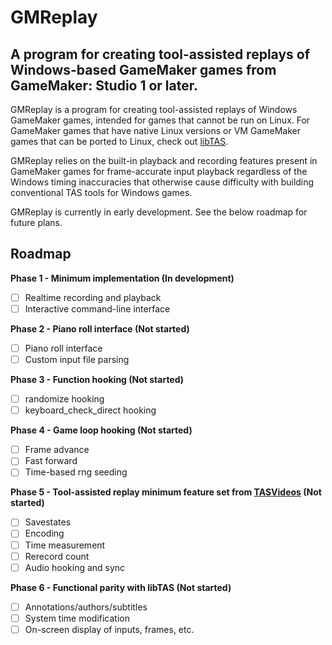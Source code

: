 # GMReplay
## A program for creating tool-assisted replays of Windows-based GameMaker games from GameMaker: Studio 1 or later.

GMReplay is a program for creating tool-assisted replays of Windows GameMaker games, intended for games that cannot be run on Linux. For GameMaker games that have native Linux versions or VM GameMaker games that can be ported to Linux, check out [libTAS](https://github.com/clementgallet/libTAS).

GMReplay relies on the built-in playback and recording features present in GameMaker games for frame-accurate input playback regardless of the Windows timing inaccuracies that otherwise cause difficulty with building conventional TAS tools for Windows games.

GMReplay is currently in early development. See the below roadmap for future plans.

## Roadmap
**Phase 1 - Minimum implementation (In development)**
- [ ] Realtime recording and playback
- [ ] Interactive command-line interface

**Phase 2 - Piano roll interface (Not started)**
- [ ] Piano roll interface
- [ ] Custom input file parsing

**Phase 3 - Function hooking (Not started)**
- [ ] randomize hooking
- [ ] keyboard_check_direct hooking

**Phase 4 - Game loop hooking (Not started)**
- [ ] Frame advance
- [ ] Fast forward
- [ ] Time-based rng seeding

**Phase 5 - Tool-assisted replay minimum feature set from [TASVideos](https://tasvideos.org/Emulatorresources/Requirements) (Not started)**
- [ ] Savestates
- [ ] Encoding
- [ ] Time measurement
- [ ] Rerecord count
- [ ] Audio hooking and sync

**Phase 6 - Functional parity with libTAS (Not started)**
- [ ] Annotations/authors/subtitles
- [ ] System time modification
- [ ] On-screen display of inputs, frames, etc.
